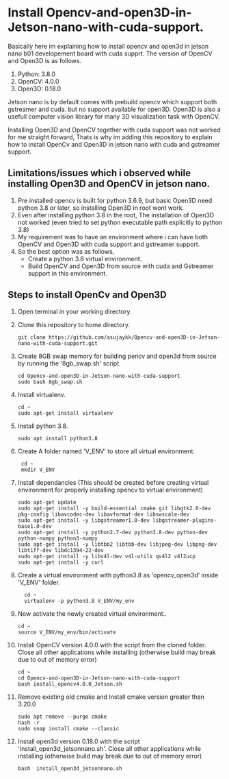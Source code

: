 # Install Opencv-and-open3D-in-Jetson-nano-with-cuda-support.
Basically here im explaining how to install opencv and open3d in jetson nano b01 developement board with cuda supprt.
The version of OpenCV and Open3D is as follows. 
   1. Python: 3.8.0 
   2. OpenCV: 4.0.0
   3. Open3D: 0.18.0

Jetson nano is by default comes with prebuild opencv which support both gstreamer and cuda. but no support available for open3D.
Open3D is also a usefull computer vision library for many 3D visualization task with OpenCV.

Installing Open3D and OpenCV together with cuda support was not worked for me straight forward, Thats is why im adding this repository to explain how to install OpenCv and Open3D in jetson nano with cuda and gstreamer support.

## Limitations/issues which i observed while installing Open3D and OpenCV in jetson nano.
1. Pre installed opencv is built for python 3.6.9, but basic Open3D need python 3.8 or later, so installing Open3D in root wont work.
2. Even after installing python 3.8 in the root, The installation of Open3D not worked (even tried to set python executable path explicitly to python 3.8)
3. My requirement was to have an environment where i can have both OpenCV and Open3D with cuda support and gstreamer support.
4. So the best option was as follows,
   * Create a python 3.8 virtual environment.
   * Build OpenCV and Open3D from source with cuda and Gstreamer support in this environment.
  
## Steps to install OpenCv and Open3D
1. Open terminal in your working directory.
2. Clone this repository to home directory.

       git clone https://github.com/asujaykk/Opencv-and-open3D-in-Jetson-nano-with-cuda-support.git

3. Create 8GB swap memory for building pencv and open3d from source by running the '8gb_swap.sh' script.

       cd Opencv-and-open3D-in-Jetson-nano-with-cuda-support
       sudo bash 8gb_swap.sh
4. Install virtualenv.

       cd ~
       sudo apt-get install virtualenv
5. Install python 3.8.

       sudo apt install python3.8
6. Create A folder named 'V_ENV' to store all virtual environment.

        cd ~
        mkdir V_ENV
7. Install dependancies (This should be created before creating virtual environment for properly installing opencv to virtual environment)

       sudo apt-get update
       sudo apt-get install -y build-essential cmake git libgtk2.0-dev pkg-config libavcodec-dev libavformat-dev libswscale-dev
       sudo apt-get install -y libgstreamer1.0-dev libgstreamer-plugins-base1.0-dev
       sudo apt-get install -y python2.7-dev python3.8-dev python-dev python-numpy python3-numpy
       sudo apt-get install -y libtbb2 libtbb-dev libjpeg-dev libpng-dev libtiff-dev libdc1394-22-dev
       sudo apt-get install -y libv4l-dev v4l-utils qv4l2 v4l2ucp
       sudo apt-get install -y curl
9. Create a virtual environment with python3.8 as 'opencv_open3d' inside 'V_ENV' folder.

         cd ~
         virtualenv -p python3.8 V_ENV/my_env
10. Now activate the newly created virtual environment..
   
        cd ~
        source V_ENV/my_env/bin/activate
   
11. Install OpenCV version 4.0.0 with the script from the cloned folder.
    Close all other applications while installing (otherwise build may break due to out of memory error)

        cd ~
        cd Opencv-and-open3D-in-Jetson-nano-with-cuda-support
        bash install_opencv4.0.0_Jetson.sh
    
12. Remove existing old cmake and Install cmake version greater than 3.20.0

        sudo apt remove --purge cmake
        hash -r
        sudo snap install cmake --classic
        
13. Install open3d version 0.18.0 with the script 'install_open3d_jetsonnano.sh'.
    Close all other applications while installing (otherwise build may break due to out of memory error)
    
        bash  install_open3d_jetsonnano.sh

        
     
 
